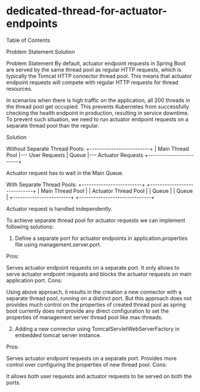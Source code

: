# dedicated-thread-for-actuator-endpoints

Table of Contents

Problem Statement
Solution


Problem Statement
By default, actuator endpoint requests in Spring Boot are served by the same thread pool as regular HTTP requests, which is typically the Tomcat HTTP connector thread pool. This means that actuator endpoint requests will compete with regular HTTP requests for thread resources.

In scenarios when there is high traffic on the application, all 200 threads in the thread pool get occupied. This prevents Kubernetes from successfully checking the health endpoint in production, resulting in service downtime. To prevent such situation, we need to run actuator endpoint requests on a separate thread pool than the regular.



Solution

Without Separate Thread Pools:
+-------------------------+
| Main Thread Pool   |--- User Requests
|    Queue                  |--- Actuator Requests
+------------------------+

Actuator request has to wait in the Main Queue.

With Separate Thread Pools:
+-------------------------+        +-----------------------------+
| Main Thread Pool  |        | Actuator Thread Pool   |
|    Queue                |         |        Queue                  |
+------------------------+        +------------------------------+

Actuator request is handled independently.



To achieve separate thread pool for actuator requests we can implement following solutions:

1. Define a separate port for actuator endpoints in application.properties file using management.server.port.

Pros:

Serves actuator endpoint requests on a separate port.
It only allows to serve actuator endpoint requests and blocks the actuator requests on main application port.
Cons:

Using above approach, it results in the creation a new connector with a separate thread pool,  running on a distinct port. But this approach does not provides much control on the properties of created thread pool as spring boot currently does not provide any direct configuration to set the properties of management server thread pool like max-threads.



2. Adding a new connector using TomcatServletWebServerFactory in embedded tomcat server instance.

Pros:

Serves actuator endpoint requests on a separate port.
Provides more control over configuring the properties of new thread pool.
Cons:

It allows both user requests and actuator requests to be served on both the ports.
